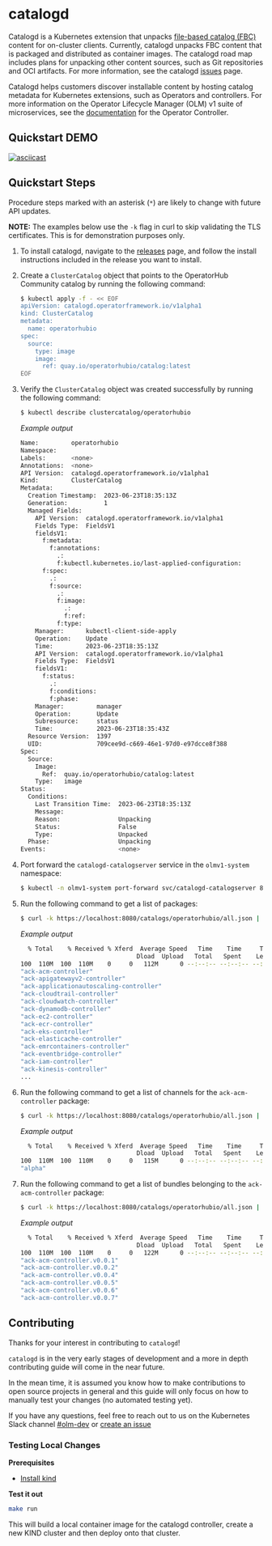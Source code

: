 # catalogd

Catalogd is a Kubernetes extension that unpacks [file-based catalog (FBC)](https://olm.operatorframework.io/docs/reference/file-based-catalogs/#docs) content for on-cluster clients. Currently, catalogd unpacks FBC content that is packaged and distributed as container images. The catalogd road map includes plans for unpacking other content sources, such as Git repositories and OCI artifacts. For more information, see the catalogd [issues](https://github.com/operator-framework/catalogd/issues/) page. 

Catalogd helps customers discover installable content by hosting catalog metadata for Kubernetes extensions, such as Operators and controllers. For more information on the Operator Lifecycle Manager (OLM) v1 suite of microservices, see the [documentation](https://github.com/operator-framework/operator-controller/tree/main/docs) for the Operator Controller.

## Quickstart DEMO
[![asciicast](https://asciinema.org/a/624043.svg)](https://asciinema.org/a/624043)

## Quickstart Steps
Procedure steps marked with an asterisk (`*`) are likely to change with future API updates.

**NOTE:** The examples below use the `-k` flag in curl to skip validating the TLS certificates. This is for demonstration purposes only.

1. To install catalogd, navigate to the [releases](https://github.com/operator-framework/catalogd/releases/) page, and follow the install instructions included in the release you want to install.

1. Create a `ClusterCatalog` object that points to the OperatorHub Community catalog by running the following command:

    ```sh
    $ kubectl apply -f - << EOF
    apiVersion: catalogd.operatorframework.io/v1alpha1
    kind: ClusterCatalog
    metadata:
      name: operatorhubio
    spec:
      source:
        type: image
        image:
          ref: quay.io/operatorhubio/catalog:latest
    EOF
    ```

1. Verify the `ClusterCatalog` object was created successfully by running the following command:

    ```sh
    $ kubectl describe clustercatalog/operatorhubio
    ```
    
    *Example output*
    ```sh
    Name:         operatorhubio
    Namespace:    
    Labels:       <none>
    Annotations:  <none>
    API Version:  catalogd.operatorframework.io/v1alpha1
    Kind:         ClusterCatalog
    Metadata:
      Creation Timestamp:  2023-06-23T18:35:13Z
      Generation:          1
      Managed Fields:
        API Version:  catalogd.operatorframework.io/v1alpha1
        Fields Type:  FieldsV1
        fieldsV1:
          f:metadata:
            f:annotations:
              .:
              f:kubectl.kubernetes.io/last-applied-configuration:
          f:spec:
            .:
            f:source:
              .:
              f:image:
                .:
                f:ref:
              f:type:
        Manager:      kubectl-client-side-apply
        Operation:    Update
        Time:         2023-06-23T18:35:13Z
        API Version:  catalogd.operatorframework.io/v1alpha1
        Fields Type:  FieldsV1
        fieldsV1:
          f:status:
            .:
            f:conditions:
            f:phase:
        Manager:         manager
        Operation:       Update
        Subresource:     status
        Time:            2023-06-23T18:35:43Z
      Resource Version:  1397
      UID:               709cee9d-c669-46e1-97d0-e97dcce8f388
    Spec:
      Source:
        Image:
          Ref:  quay.io/operatorhubio/catalog:latest
        Type:   image
    Status:
      Conditions:
        Last Transition Time:  2023-06-23T18:35:13Z
        Message:               
        Reason:                Unpacking
        Status:                False
        Type:                  Unpacked
      Phase:                   Unpacking
    Events:                    <none>
    ```

1. Port forward the `catalogd-catalogserver` service in the `olmv1-system` namespace:
    ```sh
    $ kubectl -n olmv1-system port-forward svc/catalogd-catalogserver 8080:443
    ```

1. Run the following command to get a list of packages:

    ```sh
    $ curl -k https://localhost:8080/catalogs/operatorhubio/all.json | jq -s '.[] | select(.schema == "olm.package") | .name'
    ```

    *Example output*
    ```sh
      % Total    % Received % Xferd  Average Speed   Time    Time     Time  Current
                                    Dload  Upload   Total   Spent    Left  Speed
    100  110M  100  110M    0     0   112M      0 --:--:-- --:--:-- --:--:--  112M
    "ack-acm-controller"
    "ack-apigatewayv2-controller"
    "ack-applicationautoscaling-controller"
    "ack-cloudtrail-controller"
    "ack-cloudwatch-controller"
    "ack-dynamodb-controller"
    "ack-ec2-controller"
    "ack-ecr-controller"
    "ack-eks-controller"
    "ack-elasticache-controller"
    "ack-emrcontainers-controller"
    "ack-eventbridge-controller"
    "ack-iam-controller"
    "ack-kinesis-controller"
    ...
    ```
1. Run the following command to get a list of channels for the `ack-acm-controller` package:

    ```sh
    $ curl -k https://localhost:8080/catalogs/operatorhubio/all.json | jq -s '.[] | select(.schema == "olm.channel") | select(.package == "ack-acm-controller") | .name'
    ```

    *Example output*
    ```sh
      % Total    % Received % Xferd  Average Speed   Time    Time     Time  Current
                                    Dload  Upload   Total   Spent    Left  Speed
    100  110M  100  110M    0     0   115M      0 --:--:-- --:--:-- --:--:--  116M
    "alpha"
    ```

1. Run the following command to get a list of bundles belonging to the `ack-acm-controller` package:

    ```sh
    $ curl -k https://localhost:8080/catalogs/operatorhubio/all.json | jq -s '.[] | select(.schema == "olm.bundle") | select(.package == "ack-acm-controller") | .name'
    ```
    
    *Example output*
    ```sh
      % Total    % Received % Xferd  Average Speed   Time    Time     Time  Current
                                    Dload  Upload   Total   Spent    Left  Speed
    100  110M  100  110M    0     0   122M      0 --:--:-- --:--:-- --:--:--  122M
    "ack-acm-controller.v0.0.1"
    "ack-acm-controller.v0.0.2"
    "ack-acm-controller.v0.0.4"
    "ack-acm-controller.v0.0.5"
    "ack-acm-controller.v0.0.6"
    "ack-acm-controller.v0.0.7"
    ```

## Contributing
Thanks for your interest in contributing to `catalogd`!

`catalogd` is in the very early stages of development and a more in depth contributing guide will come in the near future.

In the mean time, it is assumed you know how to make contributions to open source projects in general and this guide will only focus on how to manually test your changes (no automated testing yet).

If you have any questions, feel free to reach out to us on the Kubernetes Slack channel [#olm-dev](https://kubernetes.slack.com/archives/C0181L6JYQ2) or [create an issue](https://github.com/operator-framework/catalogd/issues/new)
### Testing Local Changes
**Prerequisites**
- [Install kind](https://kind.sigs.k8s.io/docs/user/quick-start/#installation)

**Test it out**

```sh
make run
```

This will build a local container image for the catalogd controller, create a new KIND cluster and then deploy onto that cluster.
